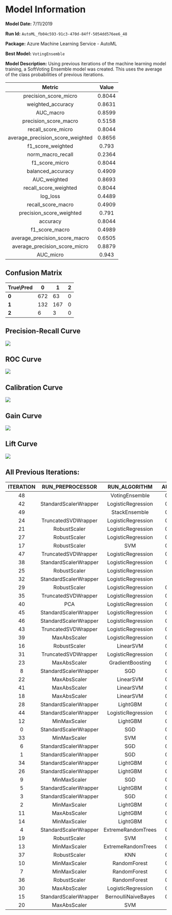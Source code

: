 # Model Information

**Model Date:** 7/11/2019

**Run Id:** `AutoML_fb04c593-91c3-470d-84ff-5054dd576ee6_48`

**Package:** Azure Machine Learning Service - AutoML

**Best Model:** `VotingEnsemble`

**Model Description:** Using previous iterations of the machine learning model training, a SoftVoting Ensemble model was created. This uses the average of the class probabilities of previous iterations.

| Metric                           | Value  |
|:--------------------------------:|:------:|
| precision_score_micro            | 0.8044 |
| weighted_accuracy                | 0.8631 |
| AUC_macro                        | 0.8599 |
| precision_score_macro            | 0.5158 |
| recall_score_micro               | 0.8044 |
| average_precision_score_weighted | 0.8656 |
| f1_score_weighted                | 0.793  |
| norm_macro_recall                | 0.2364 |
| f1_score_micro                   | 0.8044 |
| balanced_accuracy                | 0.4909 |
| AUC_weighted                     | 0.8693 |
| recall_score_weighted            | 0.8044 |
| log_loss                         | 0.4489 |
| recall_score_macro               | 0.4909 |
| precision_score_weighted         | 0.791  |
| accuracy                         | 0.8044 |
| f1_score_macro                   | 0.4989 |
| average_precision_score_macro    | 0.6505 |
| average_precision_score_micro    | 0.8879 |
| AUC_micro                        | 0.943  |

## Confusion Matrix

| True\Pred | 0   | 1   | 2   |
| --------- | --- | --- | --- |
| **0**     | 672 | 63  | 0   |
| **1**     | 132 | 167 | 0   |
| **2**     | 6   | 3   | 0   |

## Precision-Recall Curve

![](Precision-Recall.PNG)

## ROC Curve

![](ROC.PNG)

## Calibration Curve

![](Calibration.PNG)

## Gain Curve

![](Gain.PNG)

## Lift Curve

![](Lift.PNG)



## All Previous Iterations:

| ITERATION | RUN_PREPROCESSOR      | RUN_ALGORITHM       | AUC_WEIGHTED |
|:---------:|:---------------------:|:-------------------:|:------------:|
| 48        |                       | VotingEnsemble      | 0.869259777  |
| 42        | StandardScalerWrapper | LogisticRegression  | 0.859800441  |
| 49        |                       | StackEnsemble       | 0.859465887  |
| 24        | TruncatedSVDWrapper   | LogisticRegression  | 0.856165106  |
| 21        | RobustScaler          | LogisticRegression  | 0.854450418  |
| 27        | RobustScaler          | LogisticRegression  | 0.853764616  |
| 17        | RobustScaler          | SVM                 | 0.852485773  |
| 47        | TruncatedSVDWrapper   | LogisticRegression  | 0.851623657  |
| 38        | StandardScalerWrapper | LogisticRegression  | 0.850907162  |
| 25        | RobustScaler          | LogisticRegression  | 0.85018016   |
| 32        | StandardScalerWrapper | LogisticRegression  | 0.85009573   |
| 29        | RobustScaler          | LogisticRegression  | 0.848877958  |
| 35        | TruncatedSVDWrapper   | LogisticRegression  | 0.847837479  |
| 40        | PCA                   | LogisticRegression  | 0.847126343  |
| 45        | StandardScalerWrapper | LogisticRegression  | 0.846538133  |
| 46        | StandardScalerWrapper | LogisticRegression  | 0.844902205  |
| 43        | TruncatedSVDWrapper   | LogisticRegression  | 0.839149061  |
| 39        | MaxAbsScaler          | LogisticRegression  | 0.839050687  |
| 16        | RobustScaler          | LinearSVM           | 0.837747041  |
| 31        | TruncatedSVDWrapper   | LogisticRegression  | 0.832879648  |
| 23        | MaxAbsScaler          | GradientBoosting    | 0.830051726  |
| 8         | StandardScalerWrapper | SGD                 | 0.829616989  |
| 22        | MaxAbsScaler          | LinearSVM           | 0.829106366  |
| 41        | MaxAbsScaler          | LinearSVM           | 0.828414205  |
| 18        | MaxAbsScaler          | LinearSVM           | 0.827470999  |
| 28        | StandardScalerWrapper | LightGBM            | 0.826365268  |
| 44        | StandardScalerWrapper | LogisticRegression  | 0.825388091  |
| 12        | MinMaxScaler          | LightGBM            | 0.823214682  |
| 0         | StandardScalerWrapper | SGD                 | 0.823062336  |
| 33        | MinMaxScaler          | SVM                 | 0.821629046  |
| 6         | StandardScalerWrapper | SGD                 | 0.821140862  |
| 1         | StandardScalerWrapper | SGD                 | 0.820343257  |
| 34        | StandardScalerWrapper | LightGBM            | 0.819948689  |
| 26        | StandardScalerWrapper | LightGBM            | 0.816820864  |
| 9         | MinMaxScaler          | SGD                 | 0.813992417  |
| 5         | StandardScalerWrapper | LightGBM            | 0.811134468  |
| 3         | StandardScalerWrapper | SGD                 | 0.810598996  |
| 2         | MinMaxScaler          | LightGBM            | 0.794278314  |
| 11        | MaxAbsScaler          | LightGBM            | 0.790728751  |
| 14        | MinMaxScaler          | LightGBM            | 0.789324469  |
| 4         | StandardScalerWrapper | ExtremeRandomTrees  | 0.769193196  |
| 19        | RobustScaler          | SVM                 | 0.755431759  |
| 13        | MinMaxScaler          | ExtremeRandomTrees  | 0.752183672  |
| 37        | RobustScaler          | KNN                 | 0.744495092  |
| 10        | MinMaxScaler          | RandomForest        | 0.735423771  |
| 7         | MinMaxScaler          | RandomForest        | 0.726114562  |
| 36        | RobustScaler          | RandomForest        | 0.706003947  |
| 30        | MaxAbsScaler          | LogisticRegression  | 0.687379829  |
| 15        | StandardScalerWrapper | BernoulliNaiveBayes | 0.637655313  |
| 20        | MaxAbsScaler          | SVM                 | 0.33141573   |

